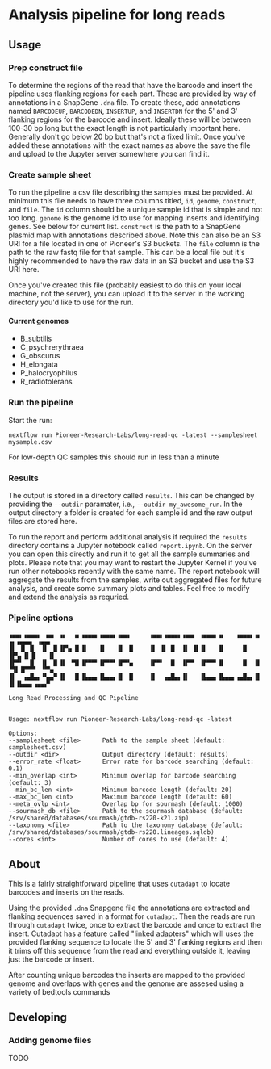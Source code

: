 # Analysis pipeline for long reads

## Usage

### Prep construct file

To determine the regions of the read that have the barcode and insert the pipeline uses flanking regions for each part.  These are provided by way of annotations in a SnapGene `.dna` file.  To create these, add annotations named `BARCODEUP`, `BARCODEDN`, `INSERTUP`, and `INSERTDN` for the 5' and 3' flanking regions for the barcode and insert.  Ideally these will be between 100-30 bp long but the exact length is not particularly important here.  Generally don't go below 20 bp but that's not a fixed limit.  Once you've added these annotations with the exact names as above the save the file and upload to the Jupyter server somewhere you can find it.

### Create sample sheet

To run the pipeline a csv file describing the samples must be provided.  At minimum this file needs to have three columns titled, `id`, `genome`, `construct`, and `file`.  The `id` column should be a unique sample id that is simple and not too long. `genome` is the genome id to use for mapping inserts and identifying genes.  See below for current list.  `construct` is the path to a SnapGene plasmid map with annotations described above.  Note this can also be an S3 URI for a file located in one of Pioneer's S3 buckets.  The `file` column is the path to the raw fastq file for that sample.  This can be a local file but it's highly recommended to have the raw data in an S3 bucket and use the S3 URI here.  

Once you've created this file (probably easiest to do this on your local machine, not the server), you can upload it to the server in the working directory you'd like to use for the run.

#### Current genomes

- B_subtilis
- C_psychrerythraea
- G_obscurus
- H_elongata
- P_halocryophilus
- R_radiotolerans

### Run the pipeline



Start the run:

```
nextflow run Pioneer-Research-Labs/long-read-qc -latest --samplesheet mysample.csv 
```

For low-depth QC samples this should run in less than a minute

### Results

The output is stored in a directory called `results`.  This can be changed by providing the `--outdir` paramater, i.e., `--outdir my_awesome_run`.  In the output directory a folder is created for each sample id and the raw output files are stored here.  

To run the report and perform additional analysis if required the `results` directory contains a Jupyter notebook called `report.ipynb`.  On the server you can open this directly and run it to get all the sample summaries and plots.  Please note that you may want to restart the Jupyter Kernel if you've run other notebooks recently with the same name.  The report notebook will aggregate the results from the samples, write out aggregated files for future analysis, and create some summary plots and tables.  Feel free to modify and extend the analysis as requried.


### Pipeline options

```
▗▄▄▖▗▄▄▄▖ ▗▄▖ ▗▖  ▗▖▗▄▄▄▖▗▄▄▄▖▗▄▄▖     ▗▄▄▖▗▄▄▄▖▗▄▄▖ ▗▄▄▄▖▗▖   ▗▄▄▄▖▗▖  ▗▖▗▄▄▄▖ ▗▄▄▖
▐▌ ▐▌ █  ▐▌ ▐▌▐▛▚▖▐▌▐▌   ▐▌   ▐▌ ▐▌    ▐▌ ▐▌ █  ▐▌ ▐▌▐▌   ▐▌     █  ▐▛▚▖▐▌▐▌   ▐▌   
▐▛▀▘  █  ▐▌ ▐▌▐▌ ▝▜▌▐▛▀▀▘▐▛▀▀▘▐▛▀▚▖    ▐▛▀▘  █  ▐▛▀▘ ▐▛▀▀▘▐▌     █  ▐▌ ▝▜▌▐▛▀▀▘ ▝▀▚▖
▐▌  ▗▄█▄▖▝▚▄▞▘▐▌  ▐▌▐▙▄▄▖▐▙▄▄▖▐▌ ▐▌    ▐▌  ▗▄█▄▖▐▌   ▐▙▄▄▖▐▙▄▄▖▗▄█▄▖▐▌  ▐▌▐▙▄▄▖▗▄▄▞▘

Long Read Processing and QC Pipeline          


Usage: nextflow run Pioneer-Research-Labs/long-read-qc -latest

Options:
--samplesheet <file>      Path to the sample sheet (default: samplesheet.csv)
--outdir <dir>            Output directory (default: results)
--error_rate <float>      Error rate for barcode searching (default: 0.1)
--min_overlap <int>       Minimum overlap for barcode searching (default: 3)
--min_bc_len <int>        Minimum barcode length (default: 20)
--max_bc_len <int>        Maximum barcode length (default: 60)
--meta_ovlp <int>         Overlap bp for sourmash (default: 1000)
--sourmash_db <file>      Path to the sourmash database (default: /srv/shared/databases/sourmash/gtdb-rs220-k21.zip)
--taxonomy <file>         Path to the taxonomy database (default: /srv/shared/databases/sourmash/gtdb-rs220.lineages.sqldb)
--cores <int>             Number of cores to use (default: 4)
```

## About

This is a fairly straightforward pipeline that uses `cutadapt` to locate barcodes and inserts on the reads. 

Using the provided `.dna` Snapgene file the annotations are extracted and flanking sequences saved in a format for `cutadapt`.   Then the reads are run through `cutadapt` twice, once to extract the barcode and once to extract the insert.  Cutadapt has a feature called "linked adapters"  which will uses the provided flanking sequence to locate the 5' and 3' flanking regions and then it trims off this sequence from the read and everything outside it, leaving just the barcode or insert.

After counting unique barcodes the inserts are mapped to the provided genome and overlaps with genes and the genome are assesed using a variety of bedtools commands


## Developing

### Adding genome files
TODO
